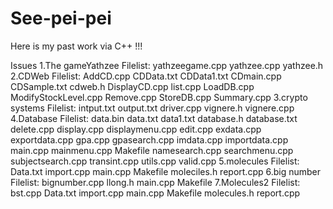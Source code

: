 See-pei-pei
===========

Here is my past work via C++ !!!

Issues
1.The gameYathzee
Filelist:
yathzeegame.cpp
yathzee.cpp
yathzee.h
2.CDWeb
Filelist:
AddCD.cpp
CDData.txt
CDData1.txt
CDmain.cpp
CDSample.txt
cdweb.h
DisplayCD.cpp
list.cpp
LoadDB.cpp
ModifyStockLevel.cpp
Remove.cpp
StoreDB.cpp
Summary.cpp
3.crypto systems
Filelist:
intput.txt
output.txt
driver.cpp
vignere.h
vignere.cpp
4.Database
Filelist:
data.bin
data.txt
data1.txt
database.h
database.txt
delete.cpp
display.cpp
displaymenu.cpp
edit.cpp
exdata.cpp
exportdata.cpp
gpa.cpp
gpasearch.cpp
imdata.cpp
importdata.cpp
main.cpp
mainmenu.cpp
Makefile
namesearch.cpp
searchmenu.cpp
subjectsearch.cpp
transint.cpp
utils.cpp
valid.cpp
5.molecules
Filelist:
Data.txt
import.cpp
main.cpp
Makefile
moleciles.h
report.cpp
6.big number
Filelist:
bignumber.cpp
llong.h
main.cpp
Makefile
7.Molecules2
Filelist:
bst.cpp
Data.txt
import.cpp
main.cpp
Makefile
molecules.h
report.cpp